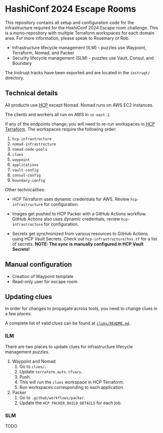 # HashiConf 2024 Escape Rooms

This repository contains all setup and configuration code for the infrastructure required for the HashiConf 2024 Escape room challenge. This is a mono-repository with multiple Terraform workspaces for each domain area. For more information, please speak to Rosemary or Rob.

* Infrastructure lifecycle management (ILM) - puzzles use Waypoint, Terraform, Nomad, and Packer
* Security lifecycle management (SLM) - puzzles use Vault, Consul, and Boundary

The Instruqt tracks have been exported and are located in the `instruqt/` directory.

## Technical details

All products use [HCP](https://portal.cloud.hashicorp.com/orgs/9bb8f131-ef42-41f7-af76-5c18ea485b27/projects/40b67f0b-12b6-4184-9613-45cc9ef381f2)
except Nomad. Nomad runs on AWS EC2 instances.

The clients and workers all run on AWS in `us-east-2`.

If any of the endpoints change, you will need to re-run workspaces in
[HCP Terraform](https://app.terraform.io/app/hashicorp-team-da-beta/workspaces?project=prj-xNaqDZgrzXfEWSuY).
The workspaces require the following order:

1. `hcp-infrastructure`
1. `nomad-infrastructure`
1. `nomad-node-pools`
1. `clues`
1. `waypoint`
1. `applications`
1. `vault-config`
1. `consul-config`
1. `boundary-config`

Other technicalities:

- HCP Terraform uses dynamic credentials for AWS. Review `hcp-infrastructure` for configuration.

- Images get pushed to HCP Packer with a GitHub Actions workflow.
  GitHub Actions also uses dynamic credentials, review `hcp-infrastructure` for configuration.

- Secrets get synchronized from various resources to
  GitHub Actions using HCP Vault Secrets. Check out `hcp-infrastructure/hvs.tf`
  for a list of secrets. **NOTE: The sync is manually configured in HCP Vault Secrets!**

## Manual configuration

- Creation of Waypoint template
- Read-only user for escape room

## Updating clues

In order for changes to propagate across tools, you need to change
clues in a few places.

A complete list of valid clues can be found at [`clues/README.md`](./clues/README.md).

### ILM

There are two places to update clues for infrastructure lifecycle management puzzles.

1. Waypoint and Nomad
   1. Go to `clues/`.
   1. Update `terraform.auto.tfvars`.
   1. Push.
   1. This will run the `clues` workspace in HCP Terraform.
   1. Run workspaces corresponding to each application.
1. Packer
   1. Go to `.github/workflows/packer`.
   1. Update the `HCP_PACKER_BUILD_DETAILS` for each job.

### SLM

TODO